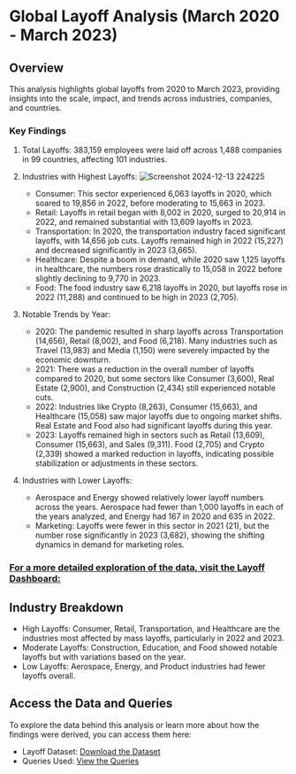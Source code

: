 # Global Layoff Analysis (March 2020 - March 2023)
## Overview
This analysis highlights global layoffs from 2020 to March 2023, providing insights into the scale, impact, and trends across industries, companies, and countries.
### Key Findings
   
   1. Total Layoffs: 383,159 employees were laid off across 1,488 companies in 99 countries, affecting 101 industries.
      
   2. Industries with Highest Layoffs:
![Screenshot 2024-12-13 224225](https://github.com/user-attachments/assets/09ed5c88-f079-4744-a919-4fbeb9202686)


      * Consumer: This sector experienced 6,063 layoffs in 2020, which soared to 19,856 in 2022, before moderating to 15,663 in 2023.
      * Retail: Layoffs in retail began with 8,002 in 2020, surged to 20,914 in 2022, and remained substantial with 13,609 layoffs in 2023.
      * Transportation: In 2020, the transportation industry faced significant layoffs, with 14,656 job cuts. Layoffs remained high in 2022 (15,227) and decreased significantly in 2023 (3,665).
      * Healthcare: Despite a boom in demand, while 2020 saw 1,125 layoffs in healthcare, the numbers rose drastically to 15,058 in 2022 before slightly declining to 9,770 in 2023.
      * Food: The food industry saw 6,218 layoffs in 2020, but layoffs rose in 2022 (11,288) and continued to be high in 2023 (2,705).
        
   4. Notable Trends by Year:
      

      * 2020: The pandemic resulted in sharp layoffs across Transportation (14,656), Retail (8,002), and Food (6,218). Many industries such as Travel (13,983) and Media (1,150) were severely impacted by the economic downturn.
      * 2021: There was a reduction in the overall number of layoffs compared to 2020, but some sectors like Consumer (3,600), Real Estate (2,900), and Construction (2,434) still experienced notable cuts.
      * 2022: Industries like Crypto (8,263), Consumer (15,663), and Healthcare (15,058) saw major layoffs due to ongoing market shifts. Real Estate and Food also had significant layoffs during this year.
      * 2023: Layoffs remained high in sectors such as Retail (13,609), Consumer (15,663), and Sales (9,311). Food (2,705) and Crypto (2,339) showed a marked reduction in layoffs, indicating possible stabilization or adjustments in these sectors.

   6. Industries with Lower Layoffs:


      * Aerospace and Energy showed relatively lower layoff numbers across the years. Aerospace had fewer than 1,000 layoffs in each of the years analyzed, and Energy had 167 in 2020 and 635 in 2022.
      * Marketing: Layoffs were fewer in this sector in 2021 (21), but the number rose significantly in 2023 (3,682), showing the shifting dynamics in demand for marketing roles.

### [For a more detailed exploration of the data, visit the Layoff Dashboard:](https://app.powerbi.com/view?r=eyJrIjoiMTQ1N2FjOTAtZWJlNS00ODQzLTgzMzEtOWNiNDBhZDgyMTFlIiwidCI6IjBmNmY2NGI0LTgwNDEtNGU0MC1iYTEyLWRkYjRkN2QyNWM5ZSJ9&pageName=8b36388b30a81c044a17)

## Industry Breakdown
   * High Layoffs: Consumer, Retail, Transportation, and Healthcare are the industries most affected by mass layoffs, particularly in 2022 and 2023.
   * Moderate Layoffs: Construction, Education, and Food showed notable layoffs but with variations based on the year.
   * Low Layoffs: Aerospace, Energy, and Product industries had fewer layoffs overall.
## Access the Data and Queries
   
   To explore the data behind this analysis or learn more about how the findings were derived, you can access them here:
      
   * Layoff Dataset: [Download the Dataset](https://github.com/rohithmx11/PortfolioProjects/tree/main/dataset)
   * Queries Used: [View the Queries](https://github.com/rohithmx11/PortfolioProjects/tree/main/SQL%20Queries)
     
